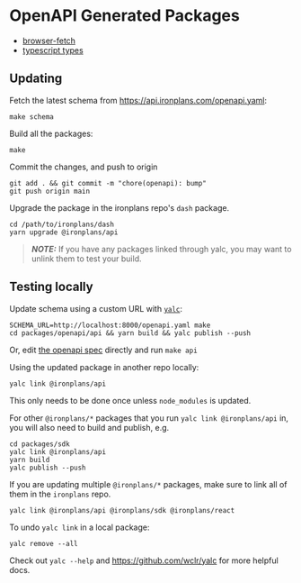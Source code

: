 # OpenAPI Generated Packages

- [browser-fetch](./api)
- [typescript types](./types)

## Updating

Fetch the latest schema from https://api.ironplans.com/openapi.yaml:

```
make schema
```

Build all the packages:

```
make
```

Commit the changes, and push to origin

```
git add . && git commit -m "chore(openapi): bump"
git push origin main
```

Upgrade the package in the ironplans repo's `dash` package.

```
cd /path/to/ironplans/dash
yarn upgrade @ironplans/api
```

> **_NOTE:_** If you have any packages linked through yalc, you may want to unlink them to test your build.

## Testing locally

Update schema using a custom URL with [`yalc`](https://github.com/wclr/yalc):

```
SCHEMA_URL=http://localhost:8000/openapi.yaml make
cd packages/openapi/api && yarn build && yalc publish --push
```

Or, edit [the openapi spec](openapi.yaml) directly and run `make api`

Using the updated package in another repo locally:

```
yalc link @ironplans/api
```

This only needs to be done once unless `node_modules` is updated.

For other `@ironplans/*` packages that you run `yalc link @ironplans/api` in, you will also need to build and publish, e.g.

```
cd packages/sdk
yalc link @ironplans/api
yarn build
yalc publish --push
```

If you are updating multiple `@ironplans/*` packages, make sure to link all of them in the `ironplans` repo.

```
yalc link @ironplans/api @ironplans/sdk @ironplans/react
```

To undo `yalc link` in a local package:

```
yalc remove --all
```

Check out `yalc --help` and https://github.com/wclr/yalc for more helpful docs.
